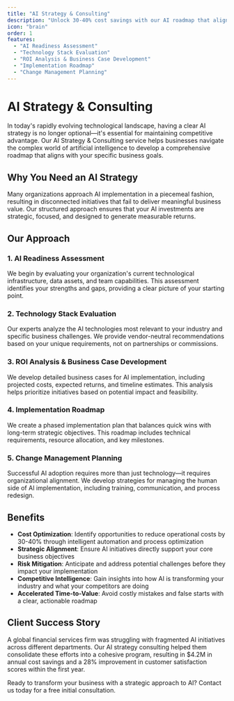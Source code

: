 ```yaml
---
title: "AI Strategy & Consulting"
description: "Unlock 30-40% cost savings with our AI roadmap that aligns cutting-edge technology with your business objectives for maximum competitive advantage."
icon: "brain"
order: 1
features:
  - "AI Readiness Assessment"
  - "Technology Stack Evaluation"
  - "ROI Analysis & Business Case Development"
  - "Implementation Roadmap"
  - "Change Management Planning"
---
```


# AI Strategy & Consulting

In today's rapidly evolving technological landscape, having a clear AI strategy is no longer optional—it's essential for maintaining competitive advantage. Our AI Strategy & Consulting service helps businesses navigate the complex world of artificial intelligence to develop a comprehensive roadmap that aligns with your specific business goals.

## Why You Need an AI Strategy

Many organizations approach AI implementation in a piecemeal fashion, resulting in disconnected initiatives that fail to deliver meaningful business value. Our structured approach ensures that your AI investments are strategic, focused, and designed to generate measurable returns.

## Our Approach

### 1. AI Readiness Assessment

We begin by evaluating your organization's current technological infrastructure, data assets, and team capabilities. This assessment identifies your strengths and gaps, providing a clear picture of your starting point.

### 2. Technology Stack Evaluation

Our experts analyze the AI technologies most relevant to your industry and specific business challenges. We provide vendor-neutral recommendations based on your unique requirements, not on partnerships or commissions.

### 3. ROI Analysis & Business Case Development

We develop detailed business cases for AI implementation, including projected costs, expected returns, and timeline estimates. This analysis helps prioritize initiatives based on potential impact and feasibility.

### 4. Implementation Roadmap

We create a phased implementation plan that balances quick wins with long-term strategic objectives. This roadmap includes technical requirements, resource allocation, and key milestones.

### 5. Change Management Planning

Successful AI adoption requires more than just technology—it requires organizational alignment. We develop strategies for managing the human side of AI implementation, including training, communication, and process redesign.

## Benefits

- **Cost Optimization**: Identify opportunities to reduce operational costs by 30-40% through intelligent automation and process optimization
- **Strategic Alignment**: Ensure AI initiatives directly support your core business objectives
- **Risk Mitigation**: Anticipate and address potential challenges before they impact your implementation
- **Competitive Intelligence**: Gain insights into how AI is transforming your industry and what your competitors are doing
- **Accelerated Time-to-Value**: Avoid costly mistakes and false starts with a clear, actionable roadmap

## Client Success Story

A global financial services firm was struggling with fragmented AI initiatives across different departments. Our AI strategy consulting helped them consolidate these efforts into a cohesive program, resulting in $4.2M in annual cost savings and a 28% improvement in customer satisfaction scores within the first year.

Ready to transform your business with a strategic approach to AI? Contact us today for a free initial consultation.
